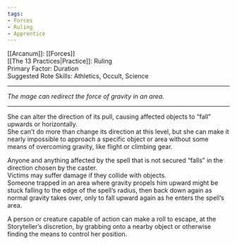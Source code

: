 ```yaml
---
tags:
- Forces
- Ruling
- Apprentice
---
```


[[Arcanum]]: [[Forces]]\
[[The 13 Practices|Practice]]: Ruling\
Primary Factor: Duration\
Suggested Rote Skills: Athletics, Occult, Science

---

_The mage can redirect the force of gravity in an area._

---

She can alter the direction of its pull, causing affected objects to “fall” upwards or horizontally.\
She can’t do more than change its direction at this level, but she can make it nearly impossible to approach a specific object or area without some means of overcoming gravity, like flight or climbing gear.

Anyone and anything affected by the spell that is not secured “falls” in the direction chosen by the caster.\
Victims may suffer damage if they collide with objects.\
Someone trapped in an area where gravity propels him upward might be stuck falling to the edge of the spell’s radius, then back down again as normal gravity takes over, only to fall upward again as he enters the spell’s area. 

A person or creature capable of action can make a roll to escape, at the Storyteller’s discretion, by grabbing onto a nearby object or otherwise finding the means to control her position.